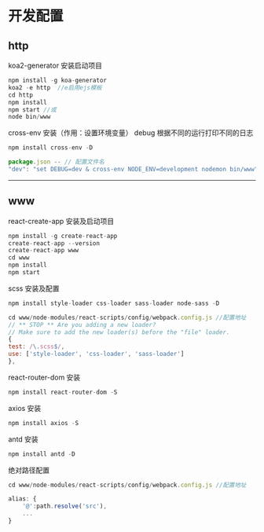 
# 开发配置

## http

koa2-generator 安装启动项目

``` js
npm install -g koa-generator
koa2 -e http  //e启用ejs模板
cd http
npm install
npm start //或
node bin/www
```

cross-env 安装（作用：设置环境变量）
debug 根据不同的运行打印不同的日志

``` js
npm install cross-env -D

package.json -- // 配置文件名
"dev": "set DEBUG=dev & cross-env NODE_ENV=development nodemon bin/www"
```

---

## www

react-create-app 安装及启动项目

``` js
npm install -g create-react-app
create-react-app --version
create-react-app www
cd www
npm install
npm start
```

scss 安装及配置

``` js
npm install style-loader css-loader sass-loader node-sass -D

cd www/node-modules/react-scripts/config/webpack.config.js //配置地址
// ** STOP ** Are you adding a new loader?
// Make sure to add the new loader(s) before the "file" loader.
{
test: /\.scss$/,
use: ['style-loader', 'css-loader', 'sass-loader']
},

```

react-router-dom 安装

``` js
npm install react-router-dom -S
```

axios 安装

``` js
npm install axios -S
```

antd 安装

``` js
npm install antd -D
```

绝对路径配置

``` js
cd www/node-modules/react-scripts/config/webpack.config.js //配置地址

alias: {
    '@':path.resolve('src'),
    ...
}
```
